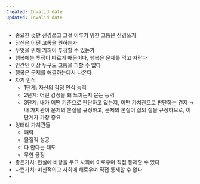```yaml
---
Created: Invalid date
Updated: Invalid date
---
```

- 중요한 것만 신경쓰고 그걸 이루기 위한 고통은 신경쓰기
- 당신은 어떤 고통을 원하는가
- 무엇을 위해 기꺼이 투쟁할 수 있는가
- 행복에는 투쟁이 따르기 때문이다, 행복은 문제를 먹고 자란다
- 인간인 이상 누구도 고통을 피할 수 없다
- 행복은 문제를 해결하는데서 나온다
- 자기 인식
    - 1단계: 자신의 감정 인식 능력
    - 2단계: 어떤 감정을 왜 느끼는지 묻는 능력
    - 3단계: 내가 어떤 기준으로 판단하고 있는지, 어떤 가치관으로 판단하는 건지 → 내 가치관이 문제의 본질을 규정하고, 문제의 본질이 삶의 질을 규정하므로, 이 단계가 가장 중요
- 엉터리 가치관들
    - 쾌락
    - 물질적 성공
    - 다 안다는 태도
    - 무한 긍정
- 좋은가치: 현실에 바탕을 두고 사회에 이로우며 직접 통제할 수 있다
- 나쁜가치: 미신적이고 사회에 해로우며 직접 통제할 수 없다
-
